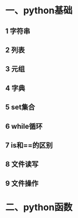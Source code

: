 # 一、python基础
## 1 字符串
## 2 列表
## 3 元组
## 4 字典
## 5 set集合
## 6 while循环
## 7 is和==的区别
## 8 文件读写
## 9 文件操作

# 二、python函数

